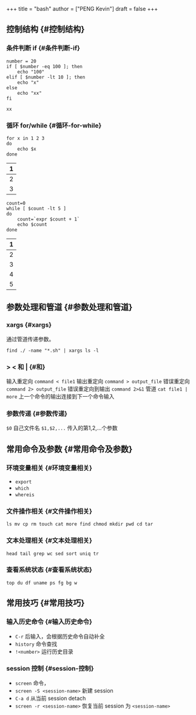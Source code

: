 +++
title = "bash"
author = ["PENG Kevin"]
draft = false
+++

## 控制结构 {#控制结构}


### 条件判断 if {#条件判断-if}

```shell
number = 20
if [ $number -eq 100 ]; then
    echo "100"
elif [ $number -lt 10 ]; then
    echo "x"
else
    echo "xx"
fi
```

```text
xx
```


### 循环 for/while {#循环-for-while}

```shell
for x in 1 2 3
do
    echo $x
done
```

| 1 |
|---|
| 2 |
| 3 |

```shell
count=0
while [ $count -lt 5 ]
do
    count=`expr $count + 1`
    echo $count
done
```

| 1 |
|---|
| 2 |
| 3 |
| 4 |
| 5 |


## 参数处理和管道 {#参数处理和管道}


### xargs {#xargs}

通过管道传递参数。

```shell
find ./ -name "*.sh" | xargs ls -l
```


### &gt; &lt; 和 | {#和}

输入重定向 `command < file1`
输出重定向 `command > output_file`
错误重定向 `command 2> output_file`
错误重定向到输出 `command 2>&1`
管道 `cat file1 | more` 上一个命令的输出连接到下一个命令输入


### 参数传递 {#参数传递}

`$0` 自己文件名
`$1,$2,...` 传入的第1,2,...个参数


## 常用命令及参数 {#常用命令及参数}


### 环境变量相关 {#环境变量相关}

-   `export`
-   `which`
-   `whereis`


### 文件操作相关 {#文件操作相关}

`ls mv cp rm touch cat more find chmod mkdir pwd cd tar`


### 文本处理相关 {#文本处理相关}

`head tail grep wc sed sort uniq tr`


### 查看系统状态 {#查看系统状态}

`top du df uname ps fg bg w`


## 常用技巧 {#常用技巧}


### 输入历史命令 {#输入历史命令}

-   `C-r` 后输入，会根据历史命令自动补全
-   `history` 命令查找
-   `!<number>` 运行历史目录


### session 控制 {#session-控制}

-   `screen` 命令，
-   `screen -S <session-name>` 新建 session
-   `C-a d` 从当前 session detach
-   `screen -r <session-name>` 恢复当前 session 为 `<session-name>`
